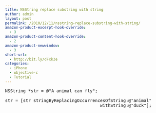 ```yaml
---
title: NSString replace substring with string
author: admin
layout: post
permalink: /2010/12/11/nsstring-replace-substring-with-string/
amazon-product-excerpt-hook-override:
  - 3
amazon-product-content-hook-override:
  - 2
amazon-product-newwindow:
  - 3
short-url:
  - http://bit.ly/dFxk3e
categories:
  - iPhone
  - objective-c
  - Tutorial
---
```

<pre class="brush:cpp">NSString *str = @"A animal can fly";

str = [str stringByReplacingOccurrencesOfString:@"animal"
                                     withString:@"duck"];</pre>